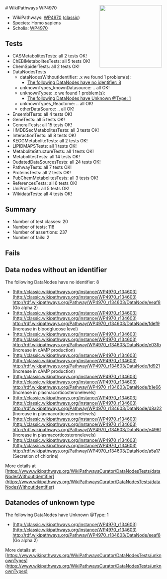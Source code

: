 <img style="float: right; width: 200px" src="https://upload.wikimedia.org/wikipedia/commons/thumb/8/83/Wplogo_with_text_500.png/640px-Wplogo_with_text_500.png" />
# WikiPathways WP4970

* WikiPathways: [WP4970](https://wikipathways.org/pathways/WP4970) ([classic](https://classic.wikipathways.org/instance/WP4970))
* Species: Homo sapiens
* Scholia: [WP4970](https://scholia.toolforge.org/wikipathways/WP4970)
## Tests
* CASMetabolitesTests: all 2 tests OK!
* ChEBIMetabolitesTests: all 5 tests OK!
* ChemSpiderTests: all 2 tests OK!
* DataNodesTests
    * dataNodesWithoutIdentifier: .x we found 1 problem(s):
        * [The following DataNodes have no identifier: 8](#d2d32fa7)
    * unknownTypes_knownDatasource: .. all OK!
    * unknownTypes: .x we found 1 problem(s):
        * [The following DataNodes have Unknown @Type: 1](#839973df)
    * unknownTypes_Reactome: .. all OK!
    * otherDataSource: .. all OK!
* EnsemblTests: all 4 tests OK!
* GeneTests: all 5 tests OK!
* GeneralTests: all 15 tests OK!
* HMDBSecMetabolitesTests: all 3 tests OK!
* InteractionTests: all 8 tests OK!
* KEGGMetaboliteTests: all 2 tests OK!
* LIPIDMAPSTests: all 1 tests OK!
* MetaboliteStructureTests: all 1 tests OK!
* MetabolitesTests: all 14 tests OK!
* OudatedDataSourcesTests: all 24 tests OK!
* PathwayTests: all 7 tests OK!
* ProteinsTests: all 2 tests OK!
* PubChemMetabolitesTests: all 3 tests OK!
* ReferencesTests: all 6 tests OK!
* UniProtTests: all 5 tests OK!
* WikidataTests: all 4 tests OK!


## Summary

* Number of test classes: 20
* Number of tests: 118
* Number of assertions: 237
* Number of fails: 2

## Fails

<a name="d2d32fa7" />

## Data nodes without an identifier

The following DataNodes have no identifier: 8

* [http://classic.wikipathways.org/instance/WP4970_r134603](http://classic.wikipathways.org/instance/WP4970_r134603) http://rdf.wikipathways.org/Pathway/WP4970_r134603/DataNode/eeaf8 (Go alpha 2)
* [http://classic.wikipathways.org/instance/WP4970_r134603](http://classic.wikipathways.org/instance/WP4970_r134603) http://rdf.wikipathways.org/Pathway/WP4970_r134603/DataNode/fdef9 (Increase in bloodglucose level)
* [http://classic.wikipathways.org/instance/WP4970_r134603](http://classic.wikipathways.org/instance/WP4970_r134603) http://rdf.wikipathways.org/Pathway/WP4970_r134603/DataNode/e03fb (Increase in cAMP production)
* [http://classic.wikipathways.org/instance/WP4970_r134603](http://classic.wikipathways.org/instance/WP4970_r134603) http://rdf.wikipathways.org/Pathway/WP4970_r134603/DataNode/fd921 (Increase in cAMP production)
* [http://classic.wikipathways.org/instance/WP4970_r134603](http://classic.wikipathways.org/instance/WP4970_r134603) http://rdf.wikipathways.org/Pathway/WP4970_r134603/DataNode/b1e66 (Increase in plasmacorticosteronelevels)
* [http://classic.wikipathways.org/instance/WP4970_r134603](http://classic.wikipathways.org/instance/WP4970_r134603) http://rdf.wikipathways.org/Pathway/WP4970_r134603/DataNode/d8a22 (Increase in plasmacorticosteronelevels)
* [http://classic.wikipathways.org/instance/WP4970_r134603](http://classic.wikipathways.org/instance/WP4970_r134603) http://rdf.wikipathways.org/Pathway/WP4970_r134603/DataNode/e496f (Increase in plasmacorticosteronelevels)
* [http://classic.wikipathways.org/instance/WP4970_r134603](http://classic.wikipathways.org/instance/WP4970_r134603) http://rdf.wikipathways.org/Pathway/WP4970_r134603/DataNode/a5a17 (Secretion of chlorine)


More details at [https://www.wikipathways.org/WikiPathwaysCurator/DataNodesTests/dataNodesWithoutIdentifier](https://www.wikipathways.org/WikiPathwaysCurator/DataNodesTests/dataNodesWithoutIdentifier)

<a name="839973df" />

## Datanodes of unknown type

The following DataNodes have Unknown @Type: 1

* [http://classic.wikipathways.org/instance/WP4970_r134603](http://classic.wikipathways.org/instance/WP4970_r134603) http://rdf.wikipathways.org/Pathway/WP4970_r134603/DataNode/eeaf8 (Go alpha 2)


More details at [https://www.wikipathways.org/WikiPathwaysCurator/DataNodesTests/unknownTypes](https://www.wikipathways.org/WikiPathwaysCurator/DataNodesTests/unknownTypes)


